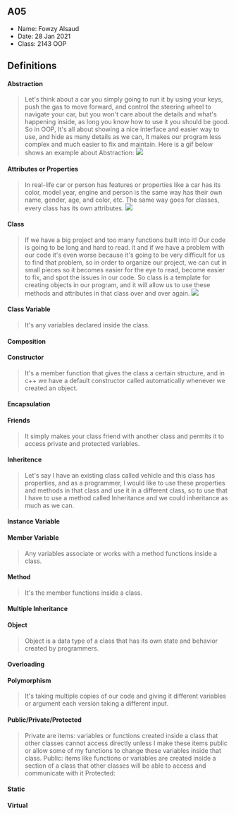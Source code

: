 ## A05

- Name: Fowzy Alsaud
- Date: 28 Jan 2021
- Class: 2143 OOP

## Definitions

#### Abstraction
> Let's think about a car you simply going to run it by using your keys, push the gas to move forward, and control the steering wheel to navigate your car, but you won't care about the details and what's happening inside, as long you know how to use it you should be good. So in OOP, It's all about showing a nice interface and easier way to use, and hide as many details as we can, It makes our program less complex and much easier to fix and maintain. Here is a gif below shows an example about Abstraction: 
><img src="http://2.bp.blogspot.com/-ZD17G36n6PU/VgWQA5ztiUI/AAAAAAAAACw/cbcsFbjKHgs/s640/abstraction.gif">

#### Attributes or Properties
> In real-life car or person has features or properties like a car has its color, model year, engine and person is the same way has their own name, gender, age, and color, etc. The same way goes for classes, every class has its own attributes.
><img src="https://todaypoints.azurewebsites.net/wp-content/uploads/2016/04/oopConcept-Image.png">

#### Class
> If we have a big project and too many functions built into it! Our code is going to be long and hard to read. it and if we have a problem with our code it's even worse because it's going to be very difficult for us to find that problem, so in order to organize our project, we can cut in small pieces so it becomes easier for the eye to read, become easier to fix, and spot the issues in our code. So class is a template for creating objects in our program, and it will allow us to use these methods and attributes in that class over and over again.
><img src="https://javatutorial.net/wp-content/uploads/2014/11/class-object-featured-image.png">

#### Class Variable
> It's any variables declared inside the class.

#### Composition
>

#### Constructor
> It's a member function that gives the class a certain structure, and in c++ we have a default constructor called automatically whenever we created an object.

#### Encapsulation
>

#### Friends
> It simply makes your class friend with another class and permits it to access private and protected variables.

#### Inheritence
> Let's say I have an existing class called vehicle and this class has properties, and as a programmer, I would like to use these properties and methods in that class and use it in a different class, so to use that I have to use a method called Inheritance and we could inheritance as much as we can.

#### Instance Variable
>

#### Member Variable
> Any variables associate or works with a method functions inside a class.

#### Method
> It's the member functions inside a class. 

#### Multiple Inheritance
>
#### Object
> Object is a data type of a class that has its own state and behavior created by programmers.
#### Overloading
>
#### Polymorphism
> It's taking multiple copies of our code and giving it different variables or argument 
each version taking a different input. 
#### Public/Private/Protected
> Private are items: variables or functions created inside a class that other classes cannot access directly unless I make these items public or allow some of my functions to change these variables inside that class.
Public: items like functions or variables are created inside a section of a class that other classes will be able to access and communicate with it
Protected: 

#### Static
>
#### Virtual
>
